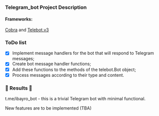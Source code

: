 ### Telegram_bot Project Description 

#### Frameworks:
[Cobra](https://github.com/spf13/cobra) and [Telebot.v3](https://gopkg.in/telebot.v3)

### ToDo list
- [x] Implement message handlers for the bot that will respond to Telegram messages;
- [x] Create bot message handler functions;
- [x] Add these functions to the methods of the telebot.Bot object;
- [x] Process messages according to their type and content.

### :tada: Results :tada:

t.me/ibayro_bot - this is a trivial Telegram bot with minimal functional.

New features are to be implemented (TBA)


